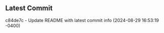 
## Latest Commit
c84de7c - Update README with latest commit info (2024-08-29 16:53:19 -0400) <Yunxi-Zhou>
